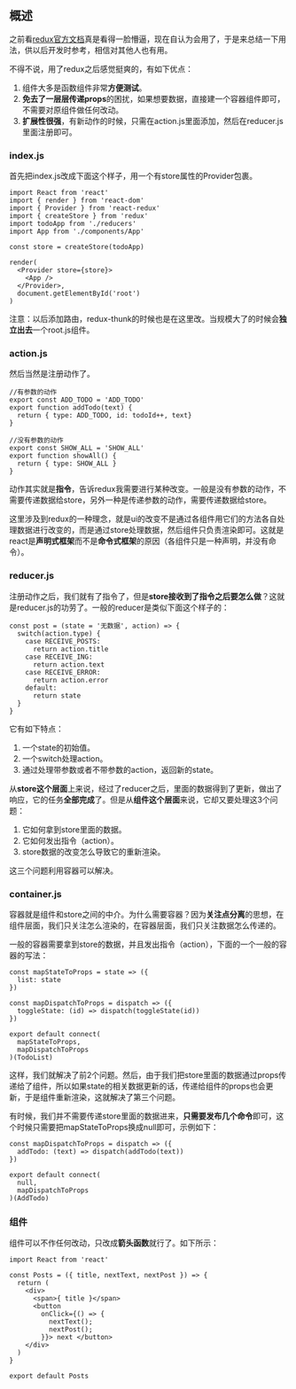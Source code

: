 ## 概述

之前看[redux官方文档](https://redux.js.org/basics/usage-with-react)真是看得一脸懵逼，现在自认为会用了，于是来总结一下用法，供以后开发时参考，相信对其他人也有用。

不得不说，用了redux之后感觉挺爽的，有如下优点：
1. 组件大多是函数组件非常**方便测试**。
2. **免去了一层层传递props**的困扰，如果想要数据，直接建一个容器组件即可，不需要对原组件做任何改动。
3. **扩展性很强**，有新动作的时候，只需在action.js里面添加，然后在reducer.js里面注册即可。

### index.js

首先把index.js改成下面这个样子，用一个有store属性的Provider包裹。

```
import React from 'react'
import { render } from 'react-dom'
import { Provider } from 'react-redux'
import { createStore } from 'redux'
import todoApp from './reducers'
import App from './components/App'
​
const store = createStore(todoApp)
​
render(
  <Provider store={store}>
    <App />
  </Provider>,
  document.getElementById('root')
)
```

注意：以后添加路由，redux-thunk的时候也是在这里改。当规模大了的时候会**独立出去**一个root.js组件。

### action.js

然后当然是注册动作了。

```
//有参数的动作
export const ADD_TODO = 'ADD_TODO'
export function addTodo(text) {
  return { type: ADD_TODO, id: todoId++, text}
}

//没有参数的动作
export const SHOW_ALL = 'SHOW_ALL'
export function showAll() {
  return { type: SHOW_ALL }
}
```

动作其实就是**指令**，告诉redux我需要进行某种改变。一般是没有参数的动作，不需要传递数据给store，另外一种是传递参数的动作，需要传递数据给store。

这里涉及到redux的一种理念，就是ui的改变不是通过各组件用它们的方法各自处理数据进行改变的，而是通过store处理数据，然后组件只负责渲染即可。这就是react是**声明式框架**而不是**命令式框架**的原因（各组件只是一种声明，并没有命令）。

### reducer.js

注册动作之后，我们就有了指令了，但是**store接收到了指令之后要怎么做**？这就是reducer.js的功劳了。一般的reducer是类似下面这个样子的：

```
const post = (state = '无数据', action) => {
  switch(action.type) {
    case RECEIVE_POSTS:
      return action.title
    case RECEIVE_ING:
      return action.text
    case RECEIVE_ERROR:
      return action.error
    default:
      return state
  }
}
```

它有如下特点：
1. 一个state的初始值。
2. 一个switch处理action。
3. 通过处理带参数或者不带参数的action，返回新的state。

从**store这个层面**上来说，经过了reducer之后，里面的数据得到了更新，做出了响应，它的任务**全部完成**了。但是从**组件这个层面**来说，它却又要处理这3个问题：
1. 它如何拿到store里面的数据。
2. 它如何发出指令（action）。
3. store数据的改变怎么导致它的重新渲染。

这三个问题利用容器可以解决。

### container.js

容器就是组件和store之间的中介。为什么需要容器？因为**关注点分离**的思想，在组件层面，我们只关注怎么渲染的，在容器层面，我们只关注数据怎么传递的。

一般的容器需要拿到store的数据，并且发出指令（action），下面的一个一般的容器的写法：

```
const mapStateToProps = state => ({
  list: state
})

const mapDispatchToProps = dispatch => ({
  toggleState: (id) => dispatch(toggleState(id))
})

export default connect(
  mapStateToProps,
  mapDispatchToProps
)(TodoList)
```

这样，我们就解决了前2个问题。然后，由于我们把store里面的数据通过props传递给了组件，所以如果state的相关数据更新的话，传递给组件的props也会更新，于是组件重新渲染，这就解决了第三个问题。

有时候，我们并不需要传递store里面的数据进来，**只需要发布几个命令**即可，这个时候只需要把mapStateToProps换成null即可，示例如下：

```
const mapDispatchToProps = dispatch => ({
  addTodo: (text) => dispatch(addTodo(text))
})

export default connect(
  null,
  mapDispatchToProps
)(AddTodo)
```

### 组件

组件可以不作任何改动，只改成**箭头函数**就行了。如下所示：

```
import React from 'react'

const Posts = ({ title, nextText, nextPost }) => {
  return (
    <div>
      <span>{ title }</span>
      <button
        onClick={() => {
          nextText();
          nextPost();
        }}> next </button>
    </div>
  )
}

export default Posts
```















